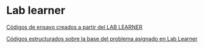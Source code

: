 # Lab learner

[Códigos de ensayo creados a partir del LAB LEARNER](https://github.com/Fx2048/COMU_REDES/tree/main/TAREAS/LAB_AMAZON/ENSAYOS_LABS/code%201%20y%202/24%20actividades_act17)


[Códigos estructurados sobre la base del problema asignado en Lab Learner]()
